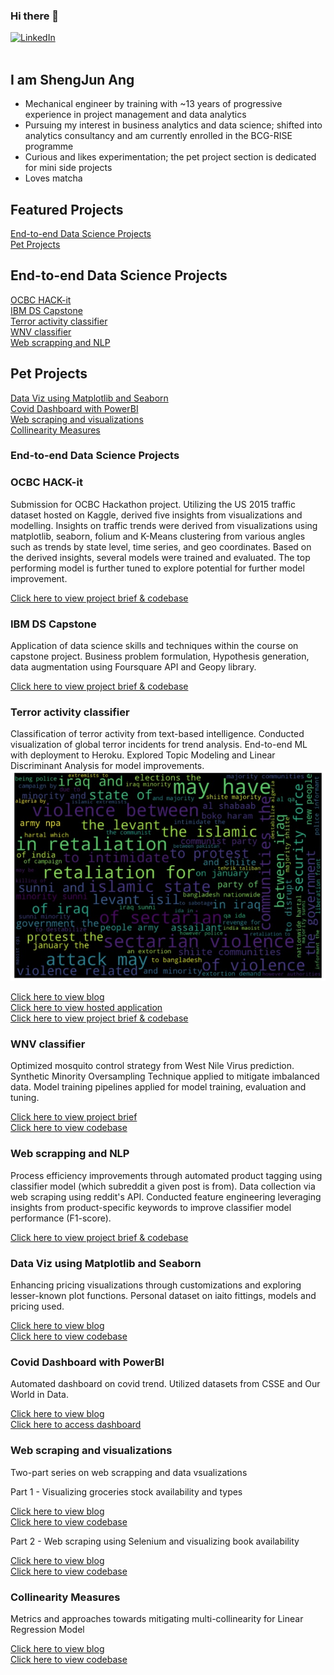 ### Hi there 👋

<div align="left">
  <a href="https://www.linkedin.com/in/shengjunang/">
      <img
        src="https://img.shields.io/static/v1?logo=linkedin&style=flat-square&color=0072b1&label=LinkedIn&message=%E2%98%86"
        alt="LinkedIn"
      />
    </a>

</div>

<br />

## I am ShengJun Ang

- Mechanical engineer by training with ~13 years of progressive experience in project management and data analytics
- Pursuing my interest in business analytics and data science; shifted into analytics consultancy and am currently enrolled in the BCG-RISE programme
- Curious and likes experimentation; the pet project section is dedicated for mini side projects
- Loves matcha

<!-- Add link to the sections -->
## Featured Projects <br> 
[End-to-end Data Science Projects](#End-to-end-Data-Science-Projects) <br>
[Pet Projects](#Pet-Projects) <br>
<!-- ABOUT Section Ends -->

<!-- FEATURED PROJECTS Section Starts -->

<!-- Add your details -->
## End-to-end Data Science Projects <br>
[OCBC HACK-it](#OCBC-HACK-it) <br>
[IBM DS Capstone](#IBM-DS-Capstone)<br>
[Terror activity classifier](#Terror-activity-classifier) <br>
[WNV classifier](#WNV-classifier)<br>
[Web scrapping and NLP](#Web-scrapping-and-NLP)<br>

## Pet Projects <br>
[Data Viz using Matplotlib and Seaborn](#Data-Viz-using-Matplotlib-and-Seaborn)<br>
[Covid Dashboard with PowerBI](#Covid-Dashboard-with-PowerBI)<br>
[Web scraping and visualizations](#Web-scraping-and-visualizations)<br>
[Collinearity Measures](#Collinearity-Measures)<br>


<!-- Add your details -->
### End-to-end Data Science Projects
### OCBC HACK-it
Submission for OCBC Hackathon project. Utilizing the US 2015 traffic dataset hosted on Kaggle, derived five insights from visualizations and modelling.
Insights on traffic trends were derived from visualizations using matplotlib, seaborn, folium and K-Means clustering
from various angles such as trends by state level, time series, and geo coordinates.
Based on the derived insights, several models were trained and evaluated. The top performing model is further
tuned to explore potential for further model improvement. 

[Click here to view project brief & codebase](https://github.com/AngShengJun/hackathon)

### IBM DS Capstone
Application of data science skills and techniques within the course on capstone project. 
Business problem formulation, Hypothesis generation, data augmentation using Foursquare API and Geopy library.

[Click here to view project brief & codebase](https://github.com/AngShengJun/Coursera_Capstone)

### Terror activity classifier
Classification of terror activity from text-based intelligence. Conducted visualization of global terror incidents for trend analysis. End-to-end ML with deployment to Heroku. Explored Topic Modeling and Linear Discriminant Analysis for model improvements.
![alt text](https://raw.githubusercontent.com/AngShengJun/dsicapstone/master/misc/9.jpg)

[Click here to view blog](https://towardsdatascience.com/text-classification-supervised-unsupervised-learning-approaches-9fd5e01a036)<br>
[Click here to view hosted application](https://enigmatic-reef-60524.herokuapp.com/)<br>
[Click here to view project brief & codebase](https://github.com/AngShengJun/hackathon)<br>

### WNV classifier
Optimized mosquito control strategy from West Nile Virus prediction. 
Synthetic Minority Oversampling Technique applied to mitigate imbalanced data. Model training pipelines applied for model training, evaluation and tuning.

[Click here to view project brief](https://github.com/AngShengJun/dsi14P4)<br>
[Click here to view codebase](https://github.com/AngShengJun/dsi14P4/tree/master/assets/working)<br>

### Web scrapping and NLP
Process efficiency improvements through automated product tagging using classifier model (which subreddit a given post is from).
Data collection via web scraping using reddit's API. 
Conducted feature engineering leveraging insights from product-specific keywords to improve classifier model performance (F1-score).

[Click here to view project brief & codebase](https://github.com/AngShengJun/dsi14projects/tree/master/project_3)<br>

### Data Viz using Matplotlib and Seaborn
Enhancing pricing visualizations through customizations and exploring lesser-known plot functions.
Personal dataset on iaito fittings, models and pricing used.

[Click here to view blog](https://towardsdatascience.com/data-visualization-using-matplotlib-seaborn-97f788f18084)<br>
[Click here to view codebase](https://github.com/AngShengJun/dsi14projects/tree/master/project_3)<br>

### Covid Dashboard with PowerBI
Automated dashboard on covid trend. Utilized datasets from CSSE and Our World in Data.

[Click here to view blog](https://medium.com/data-arena/building-covid19-dashboard-with-power-bi-cd20869d4ee3)<br>
[Click here to access dashboard](https://github.com/AngShengJun/petProj/blob/master/covid19_pwrBI/Covid19Data.pbix)<br>

### Web scraping and visualizations
Two-part series on web scrapping and data vsualizations

Part 1 - Visualizing groceries stock availability and types

[Click here to view blog](https://medium.com/data-arena/web-scraping-using-python-i-627b19ed0bcc)<br>
[Click here to view codebase](https://github.com/AngShengJun/petProj/tree/master/web_scrape/e-commerce_fairprice)<br>

Part 2 - Web scraping using Selenium and visualizing book availability

[Click here to view blog](https://medium.com/data-arena/web-scraping-using-python-ii-d8a8590c0e94)<br>
[Click here to view codebase](https://github.com/AngShengJun/petProj/tree/master/web_scrape/selenium)<br>

### Collinearity Measures
Metrics and approaches towards mitigating multi-collinearity for Linear Regression Model

[Click here to view blog](https://towardsdatascience.com/collinearity-measures-6543d8597a2e)<br>
[Click here to view codebase](https://github.com/AngShengJun/petProj/tree/master/eda_viz)<br>


<!-- FEATURED PROJECTS Section Ends -->


  
<!--
**AngShengJun/AngShengJun** is a ✨ _special_ ✨ repository because its `README.md` (this file) appears on your GitHub profile.

Here are some ideas to get you started:

- 🔭 I’m currently working on ...
- 🌱 I’m currently learning ...
- 👯 I’m looking to collaborate on ...
- 🤔 I’m looking for help with ...
- 💬 Ask me about ...
- 📫 How to reach me: ...
- 😄 Pronouns: ...
- ⚡ Fun fact: ...
-->
